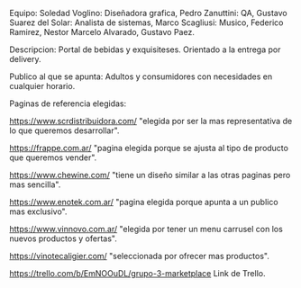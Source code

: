 Equipo:
Soledad Voglino: Diseñadora grafica,
Pedro Zanuttini: QA,
Gustavo Suarez del Solar: Analista de sistemas,
Marco Scagliusi: Musico,
Federico Ramirez,
Nestor Marcelo Alvarado,
Gustavo Paez.

Descripcion: Portal de bebidas y exquisiteses. Orientado a la entrega por delivery.

Publico al que se apunta: Adultos y consumidores con necesidades en cualquier horario.

Paginas de referencia elegidas:

https://www.scrdistribuidora.com/ "elegida por ser la mas representativa de lo que queremos desarrollar".

https://frappe.com.ar/ "pagina elegida porque se ajusta al tipo de producto que queremos vender".

https://www.chewine.com/ "tiene un diseño similar a las otras paginas pero mas sencilla".

https://www.enotek.com.ar/ "pagina elegida porque apunta a un publico mas exclusivo".

https://www.vinnovo.com.ar/ "elegida por tener un menu carrusel con los nuevos productos y ofertas".

https://vinotecaligier.com/ "seleccionada por ofrecer mas productos".

https://trello.com/b/EmNOOuDL/grupo-3-marketplace Link de Trello.
